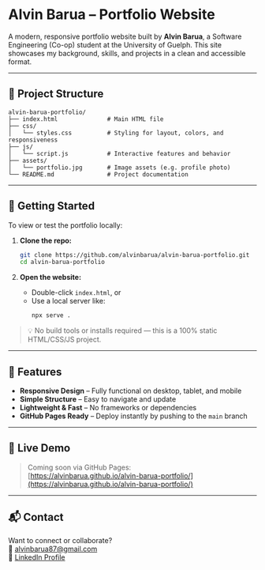 # Alvin Barua – Portfolio Website

A modern, responsive portfolio website built by **Alvin Barua**, a Software Engineering (Co-op) student at the University of Guelph. This site showcases my background, skills, and projects in a clean and accessible format.

---

## 📁 Project Structure

```
alvin-barua-portfolio/
├── index.html              # Main HTML file
├── css/
│   └── styles.css          # Styling for layout, colors, and responsiveness
├── js/
│   └── script.js           # Interactive features and behavior
├── assets/
│   └── portfolio.jpg       # Image assets (e.g. profile photo)
└── README.md               # Project documentation
```

---

## 🚀 Getting Started

To view or test the portfolio locally:

1. **Clone the repo:**
   ```bash
   git clone https://github.com/alvinbarua/alvin-barua-portfolio.git
   cd alvin-barua-portfolio
   ```

2. **Open the website:**
   - Double-click `index.html`, or
   - Use a local server like:
     ```bash
     npx serve .
     ```

> 💡 No build tools or installs required — this is a 100% static HTML/CSS/JS project.

---

## 🌟 Features

- **Responsive Design** – Fully functional on desktop, tablet, and mobile  
- **Simple Structure** – Easy to navigate and update  
- **Lightweight & Fast** – No frameworks or dependencies  
- **GitHub Pages Ready** – Deploy instantly by pushing to the `main` branch

---

## 📡 Live Demo

> Coming soon via GitHub Pages:  
> [https://alvinbarua.github.io/alvin-barua-portfolio/](https://alvinbarua.github.io/alvin-barua-portfolio/)

---

## 📬 Contact

Want to connect or collaborate?  
📧 [alvinbarua87@gmail.com](mailto:alvinbarua87@gmail.com)  
🔗 [LinkedIn Profile](https://www.linkedin.com/in/alvin-barua-089968336/)
